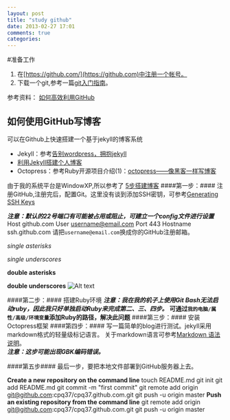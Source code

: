 ```yaml
---
layout: post
title: "study github"
date: 2013-02-27 17:01
comments: true
categories: 
---
```

#准备工作

1. 在[https://github.com/](https://github.com)中注册一个帐号。
2. 下载一个git,参考一篇[git入门指南](http://rogerdudler.github.com/git-guide/index.zh.html)。

参考资料：
[如何高效利用GitHub](http://www.yangzhiping.com/tech/github.html)

如何使用GitHub写博客
--------------------
可以在Github上快速搭建一个基于jekyll的博客系统

* Jekyll：参考[告别wordpress，拥抱jekyll](http://www.yangzhiping.com/tech/wordpress-to-jekyll.html)	
* [利用Jekyll搭建个人博客](http://www.mceiba.com/develop/jekyll-introduction.html)
* Octopress：参考Ruby开源项目介绍(1)：[octopress——像黑客一样写博客](http://www.yangzhiping.com/tech/octopress.html)

由于我的系统平台是WindowXP,所以参考了 [5步搭建博客](http://pezy.github.com/about/)
####第一步：####
注册GitHub,注册完后，配置Git。这里没有谈到添加SSH密钥，可参考[Generating SSH Keys](https://help.github.com/articles/generating-ssh-keys)

*__注意：默认的22号端口有可能被占用或阻止，可建立一个config文件进行设置__*
	Host github.com
	User username@email.com
	Port 443
	Hostname ssh.github.com
请把`username@email.com`换成你的GitHub注册邮箱。

*single asterisks*

_single underscores_

**double asterisks**

__double underscores__
![Alt text](https://help.github.com/assets/help/logo-help-cc8a5cc88bc35f6b6431f44ac7a1c9bd.png)

####第二步：####
搭建Ruby环境
*__注意：我在我的机子上使用Git Bash无法启动ruby，因此我只好单独启动Ruby来完成第二、三、四步。__*
**可通过`我的电脑/属性/高级/环境变量`添加Ruby的路径，解决此问题**
####第三步：####
安装Octopress框架
####第四步：####
写一篇简单的blog进行测试。jekyll采用markdown格式的轻量级标记语言。
关于markdown语言可参考[Markdown 语法说明](http://wowubuntu.com/markdown/)。</br>
*__注意：这步可能出现GBK编码错误。__*

####第五步####
最后一步，要把本地文件部署到GitHub服务器上去。


__Create a new repository on the command line__
	touch README.md
	git init
	git add README.md
	git commit -m "first commit"
	git remote add origin git@github.com:cpq37/cpq37.github.com.git
	git push -u origin master
__Push an existing repository from the command line__
	git remote add origin git@github.com:cpq37/cpq37.github.com.git
	git push -u origin master